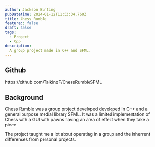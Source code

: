 ```yaml
---
author: Jackson Bunting
pubDatetime: 2024-01-12T11:53:34.760Z
title: Chess Rumble
featured: false
draft: false
tags:
  - Project
  - Cpp
description:
  A group project made in C++ and SFML.
---
```


## Github
https://github.com/TalkingF/ChessRumbleSFML

## Background
Chess Rumble was a group project developed developed in C++ and a general purpose medial library SFML. It was a limited implementation of Chess with a GUI with pawns having an area of effect when they take a piece. 

The project taught me a lot about operating in a group and the inherrent differences from personal projects. 









